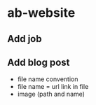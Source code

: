# ab-website

## Add job

## Add blog post
* file name convention
* file name = url link in file
* image (path and name)